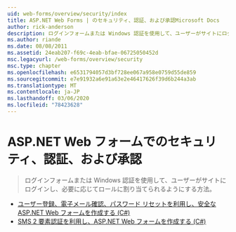 ```yaml
---
uid: web-forms/overview/security/index
title: ASP.NET Web Forms | のセキュリティ、認証、および承認Microsoft Docs
author: rick-anderson
description: ログインフォームまたは Windows 認証を使用して、ユーザーがサイトにログインし、必要に応じてロールに割り当てられるようにする方法。
ms.author: riande
ms.date: 08/08/2011
ms.assetid: 24eab207-f69c-4eab-bfae-06725050452d
msc.legacyurl: /web-forms/overview/security
msc.type: chapter
ms.openlocfilehash: e6531794057d3bf728ee067a958e0759d55de859
ms.sourcegitcommit: e7e91932a6e91a63e2e46417626f39d6b244a3ab
ms.translationtype: MT
ms.contentlocale: ja-JP
ms.lasthandoff: 03/06/2020
ms.locfileid: "78423628"
---
```

# <a name="security-authentication-and-authorization-in-aspnet-web-forms"></a>ASP.NET Web フォームでのセキュリティ、認証、および承認

> ログインフォームまたは Windows 認証を使用して、ユーザーがサイトにログインし、必要に応じてロールに割り当てられるようにする方法。

- [ユーザー登録、電子メール確認、パスワード リセットを利用し、安全な ASP.NET Web フォームを作成する (C#)](create-a-secure-aspnet-web-forms-app-with-user-registration-email-confirmation-and-password-reset.md)
- [SMS 2 要素認証を利用し、ASP.NET Web フォームを作成する (C#)](create-an-aspnet-web-forms-app-with-sms-two-factor-authentication.md)
